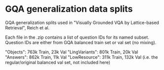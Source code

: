 # GQA generalization data splits
GQA generalization splits used in "Visually Grounded VQA by Lattice-based Retrieval", Reich et al.


Each file in the .zip contains a list of question IDs for its named subset. Question IDs are either from GQA balanced train set or val set (no mixing).

"Objects": 763k Train, 23k Val
"LingVariants": 801k Train, 20k Val
"Answers": 862k Train, 11k Val
"LowResource": 311k Train, 132k Val (i.e. the regular/original balanced val set, not included here)
